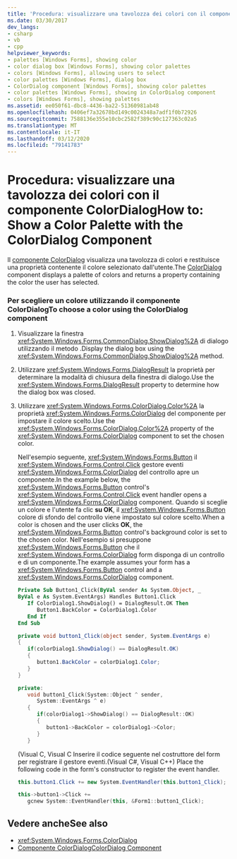 ```yaml
---
title: 'Procedura: visualizzare una tavolozza dei colori con il componente ColorDialog'
ms.date: 03/30/2017
dev_langs:
- csharp
- vb
- cpp
helpviewer_keywords:
- palettes [Windows Forms], showing color
- color dialog box [Windows Forms], showing color palettes
- colors [Windows Forms], allowing users to select
- color palettes [Windows Forms], dialog box
- ColorDialog component [Windows Forms], showing color palettes
- color palettes [Windows Forms], showing in ColorDialog component
- colors [Windows Forms], showing palettes
ms.assetid: ee050f61-dbc8-4436-ba22-51360981ab48
ms.openlocfilehash: 0406ef7a32678bd149c0024348a7adf1f0b72926
ms.sourcegitcommit: 7588136e355e10cbc2582f389c90c127363c02a5
ms.translationtype: MT
ms.contentlocale: it-IT
ms.lasthandoff: 03/12/2020
ms.locfileid: "79141783"
---
```

# <a name="how-to-show-a-color-palette-with-the-colordialog-component"></a><span data-ttu-id="5d04d-102">Procedura: visualizzare una tavolozza dei colori con il componente ColorDialog</span><span class="sxs-lookup"><span data-stu-id="5d04d-102">How to: Show a Color Palette with the ColorDialog Component</span></span>
<span data-ttu-id="5d04d-103">Il [componente ColorDialog](colordialog-component-windows-forms.md) visualizza una tavolozza di colori e restituisce una proprietà contenente il colore selezionato dall'utente.</span><span class="sxs-lookup"><span data-stu-id="5d04d-103">The [ColorDialog](colordialog-component-windows-forms.md) component displays a palette of colors and returns a property containing the color the user has selected.</span></span>  
  
### <a name="to-choose-a-color-using-the-colordialog-component"></a><span data-ttu-id="5d04d-104">Per scegliere un colore utilizzando il componente ColorDialog</span><span class="sxs-lookup"><span data-stu-id="5d04d-104">To choose a color using the ColorDialog component</span></span>  
  
1. <span data-ttu-id="5d04d-105">Visualizzare la finestra <xref:System.Windows.Forms.CommonDialog.ShowDialog%2A> di dialogo utilizzando il metodo .</span><span class="sxs-lookup"><span data-stu-id="5d04d-105">Display the dialog box using the <xref:System.Windows.Forms.CommonDialog.ShowDialog%2A> method.</span></span>  
  
2. <span data-ttu-id="5d04d-106">Utilizzare <xref:System.Windows.Forms.DialogResult> la proprietà per determinare la modalità di chiusura della finestra di dialogo.</span><span class="sxs-lookup"><span data-stu-id="5d04d-106">Use the <xref:System.Windows.Forms.DialogResult> property to determine how the dialog box was closed.</span></span>  
  
3. <span data-ttu-id="5d04d-107">Utilizzare <xref:System.Windows.Forms.ColorDialog.Color%2A> la proprietà <xref:System.Windows.Forms.ColorDialog> del componente per impostare il colore scelto.</span><span class="sxs-lookup"><span data-stu-id="5d04d-107">Use the <xref:System.Windows.Forms.ColorDialog.Color%2A> property of the <xref:System.Windows.Forms.ColorDialog> component to set the chosen color.</span></span>  
  
     <span data-ttu-id="5d04d-108">Nell'esempio seguente, <xref:System.Windows.Forms.Button> il <xref:System.Windows.Forms.Control.Click> gestore eventi <xref:System.Windows.Forms.ColorDialog> del controllo apre un componente.</span><span class="sxs-lookup"><span data-stu-id="5d04d-108">In the example below, the <xref:System.Windows.Forms.Button> control's <xref:System.Windows.Forms.Control.Click> event handler opens a <xref:System.Windows.Forms.ColorDialog> component.</span></span> <span data-ttu-id="5d04d-109">Quando si sceglie un colore e l'utente fa clic **su OK**, il <xref:System.Windows.Forms.Button> colore di sfondo del controllo viene impostato sul colore scelto.</span><span class="sxs-lookup"><span data-stu-id="5d04d-109">When a color is chosen and the user clicks **OK**, the <xref:System.Windows.Forms.Button> control's background color is set to the chosen color.</span></span> <span data-ttu-id="5d04d-110">Nell'esempio si presuppone <xref:System.Windows.Forms.Button> che il <xref:System.Windows.Forms.ColorDialog> form disponga di un controllo e di un componente.</span><span class="sxs-lookup"><span data-stu-id="5d04d-110">The example assumes your form has a <xref:System.Windows.Forms.Button> control and a <xref:System.Windows.Forms.ColorDialog> component.</span></span>  
  
    ```vb  
    Private Sub Button1_Click(ByVal sender As System.Object, _  
    ByVal e As System.EventArgs) Handles Button1.Click  
       If ColorDialog1.ShowDialog() = DialogResult.OK Then  
          Button1.BackColor = ColorDialog1.Color  
       End If  
    End Sub  
    ```  
  
    ```csharp  
    private void button1_Click(object sender, System.EventArgs e)  
    {  
       if(colorDialog1.ShowDialog() == DialogResult.OK)  
       {  
          button1.BackColor = colorDialog1.Color;  
       }  
    }  
    ```  
  
    ```cpp  
    private:  
       void button1_Click(System::Object ^ sender,
          System::EventArgs ^ e)  
       {  
          if(colorDialog1->ShowDialog() == DialogResult::OK)  
          {  
             button1->BackColor = colorDialog1->Color;  
          }  
       }  
    ```  
  
     <span data-ttu-id="5d04d-111">(Visual C, Visual C Inserire il codice seguente nel costruttore del form per registrare il gestore eventi.</span><span class="sxs-lookup"><span data-stu-id="5d04d-111">(Visual C#, Visual C++) Place the following code in the form's constructor to register the event handler.</span></span>  
  
    ```csharp  
    this.button1.Click += new System.EventHandler(this.button1_Click);  
    ```  
  
    ```cpp  
    this->button1->Click +=
       gcnew System::EventHandler(this, &Form1::button1_Click);  
    ```  
  
## <a name="see-also"></a><span data-ttu-id="5d04d-112">Vedere anche</span><span class="sxs-lookup"><span data-stu-id="5d04d-112">See also</span></span>

- <xref:System.Windows.Forms.ColorDialog>
- [<span data-ttu-id="5d04d-113">Componente ColorDialog</span><span class="sxs-lookup"><span data-stu-id="5d04d-113">ColorDialog Component</span></span>](colordialog-component-windows-forms.md)
